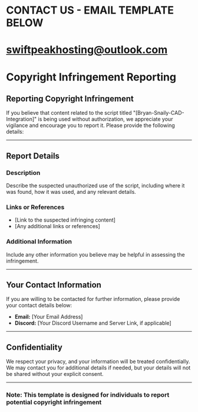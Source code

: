 
# CONTACT US - EMAIL TEMPLATE BELOW #

# swiftpeakhosting@outlook.com #


# Copyright Infringement Reporting


## Reporting Copyright Infringement

If you believe that content related to the script titled "[Bryan-Snaily-CAD-Integration]" is being used without authorization, we appreciate your vigilance and encourage you to report it. Please provide the following details:

---

## Report Details

### Description
Describe the suspected unauthorized use of the script, including where it was found, how it was used, and any relevant details.

### Links or References
- [Link to the suspected infringing content]
- [Any additional links or references]

### Additional Information
Include any other information you believe may be helpful in assessing the infringement.

---

## Your Contact Information

If you are willing to be contacted for further information, please provide your contact details below:

- **Email:** [Your Email Address]
- **Discord:** [Your Discord Username and Server Link, if applicable]

---

## Confidentiality

We respect your privacy, and your information will be treated confidentially. We may contact you for additional details if needed, but your details will not be shared without your explicit consent.

---

### Note: This template is designed for individuals to report potential copyright infringement
